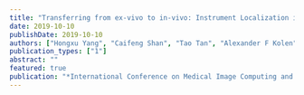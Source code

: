 ```yaml
---
title: "Transferring from ex-vivo to in-vivo: Instrument Localization in 3D Cardiac Ultrasound Using Pyramid-UNet with Hybrid Loss"
date: 2019-10-10
publishDate: 2019-10-10
authors: ["Hongxu Yang", "Caifeng Shan", "Tao Tan", "Alexander F Kolen", " others"]
publication_types: ["1"]
abstract: ""
featured: true
publication: "*International Conference on Medical Image Computing and Computer-Assisted Intervention*"
---
```


